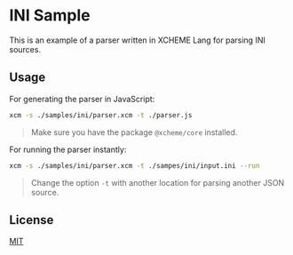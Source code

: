 # INI Sample

This is an example of a parser written in XCHEME Lang for parsing INI sources.

## Usage

For generating the parser in JavaScript:

```sh
xcm -s ./samples/ini/parser.xcm -t ./parser.js
```

> Make sure you have the package `@xcheme/core` installed.

For running the parser instantly:

```sh
xcm -s ./samples/ini/parser.xcm -t ./sampes/ini/input.ini --run
```

> Change the option `-t` with another location for parsing another JSON source.

## License

[MIT](https://balmante.eti.br)
